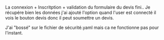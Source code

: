 La connexion + Inscritption + validation du formulaire du devis fini.. Je récupére bien les données j'ai ajouté l'option quand l'user est connecté il vois le bouton devis donc il peut soumettre un devis. 

J'ai "bossé" sur le fichier de sécurité.yaml mais ca ne fonctionne pas pour l'instant.